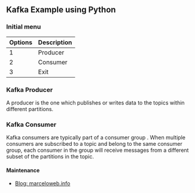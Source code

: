 ## Kafka Example using Python

### Initial menu

| Options | Description |
|--|--|
| 1 | Producer |
| 2 | Consumer |
| 3 | Exit |

### Kafka Producer

A producer is the one which publishes or writes data to the topics within different partitions.

### Kafka Consumer

Kafka consumers are typically part of a consumer group . When multiple consumers are subscribed to a topic and belong to the same consumer group, each consumer in the group will receive messages from a different subset of the partitions in the topic.

#### Maintenance

* [Blog: marceloweb.info](https://marceloweb.info)
